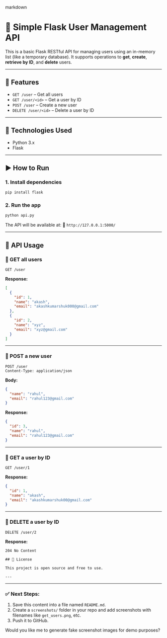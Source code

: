 markdown
# 🧩 Simple Flask User Management API

This is a basic Flask RESTful API for managing users using an in-memory list (like a temporary database). It supports operations to **get**, **create**, **retrieve by ID**, and **delete** users.

---

## 🚀 Features

- `GET /user` – Get all users  
- `GET /user/<id>` – Get a user by ID  
- `POST /user` – Create a new user  
- `DELETE /user/<id>` – Delete a user by ID  

---

## 📂 Technologies Used

- Python 3.x
- Flask

---

## ▶️ How to Run

### 1. Install dependencies

```bash
pip install flask
````

### 2. Run the app

```bash
python api.py
```

The API will be available at:
📍 `http://127.0.0.1:5000/`

---

## 🧪 API Usage

### 🔹 GET all users

```http
GET /user
```

**Response:**

```json
[
  {
    "id": 1,
    "name": "akash",
    "email": "akashkumarshuk000@gmail.com"
  },
  {
    "id": 2,
    "name": "xyz",
    "email": "xyz@gmail.com"
  }
]
```

---

### 🔹 POST a new user

```http
POST /user
Content-Type: application/json
```

**Body:**

```json
{
  "name": "rahul",
  "email": "rahul123@gmail.com"
}
```

**Response:**

```json
{
  "id": 3,
  "name": "rahul",
  "email": "rahul123@gmail.com"
}
```

---

### 🔹 GET a user by ID

```http
GET /user/1
```

**Response:**

```json
{
  "id": 1,
  "name": "akash",
  "email": "akashkumarshuk00@gmail.com"
}
```

---

### 🔹 DELETE a user by ID

```http
DELETE /user/2
```

**Response:**

```http
204 No Content

## 📄 License

This project is open source and free to use.

---

```

---

### ✅ Next Steps:
1. Save this content into a file named `README.md`.
2. Create a `screenshots/` folder in your repo and add screenshots with filenames like `get_users.png`, etc.
3. Push it to GitHub.

Would you like me to generate fake screenshot images for demo purposes?
```
